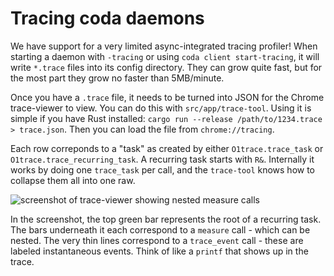 # Tracing coda daemons

We have support for a very limited async-integrated tracing profiler!
When starting a daemon with `-tracing` or using `coda client start-tracing`,
it will write `*.trace` files into its config directory. They can grow
quite fast, but for the most part they grow no faster than 5MB/minute.

Once you have a `.trace` file, it needs to be turned into JSON for the
Chrome trace-viewer to view. You can do this with `src/app/trace-tool`.
Using it is simple if you have Rust installed: `cargo run --release /path/to/1234.trace > trace.json`.
Then you can load the file from `chrome://tracing`.

Each row correponds to a "task" as created by either `O1trace.trace_task` or
`O1trace.trace_recurring_task`. A recurring task starts with `R&`. Internally
it works by doing one `trace_task` per call, and the `trace-tool` knows how
to collapse them all into one raw.

![screenshot of trace-viewer showing nested measure calls](./res/tracing-example.png)

In the screenshot, the top green bar represents the root of a recurring task.
The bars underneath it each correspond to a `measure` call - which can be nested.
The very thin lines correspond to a `trace_event` call - these are labeled instantaneous
events. Think of like a `printf` that shows up in the trace.
